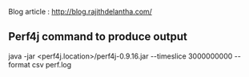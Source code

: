 Blog article : http://blog.rajithdelantha.com/

Perf4j command to produce output
--------------------------------
java -jar <perf4j.location>/perf4j-0.9.16.jar --timeslice 3000000000 --format csv perf.log